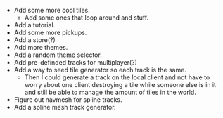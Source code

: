 - Add some more cool tiles.
	- Add some ones that loop around and stuff.
- Add a tutorial.
- Add some more pickups.
- Add a store(?)
- Add more themes.
- Add a random theme selector.
- Add pre-definded tracks for multiplayer(?)
- Add a way to seed tile generator so each track is the same.
	- Then I could generate a track on the local client and not have to worry about one client destroying a tile while someone else is in it and still be able to manage the amount of tiles in the world.
- Figure out navmesh for spline tracks.
- Add a spline mesh track generator.